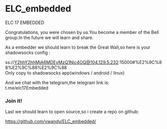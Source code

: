 # ELC_embedded
ELC 17 EMBEDDED

Congratulations, you were chosen by us.You become a member of the Bell group.In the future we will learn and share.  

As a embedder we should learn to break the Great Wall,so here is your shadowsocks config :  

ss://Y2hhY2hhMjA6MDEyMzQ1Njc4OQ@104.129.5.232:15000#%E2%9C%88%E2%9C%88%E2%9C%88  
Only copy to shadowsocks app(windows / android / linux)  

And we chat with the telegram,the telegram link is:  
t.me/elc17Embedded 

### Join it!  


Last we should learn to open source,so i create a repo on github:  

https://github.com/ywandy/ELC_embedded/   


